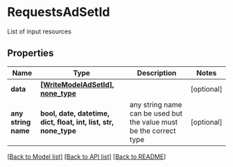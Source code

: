 # RequestsAdSetId

List of input resources

## Properties
Name | Type | Description | Notes
------------ | ------------- | ------------- | -------------
**data** | [**[WriteModelAdSetId], none_type**](WriteModelAdSetId.md) |  | [optional] 
**any string name** | **bool, date, datetime, dict, float, int, list, str, none_type** | any string name can be used but the value must be the correct type | [optional]

[[Back to Model list]](../README.md#documentation-for-models) [[Back to API list]](../README.md#documentation-for-api-endpoints) [[Back to README]](../README.md)


